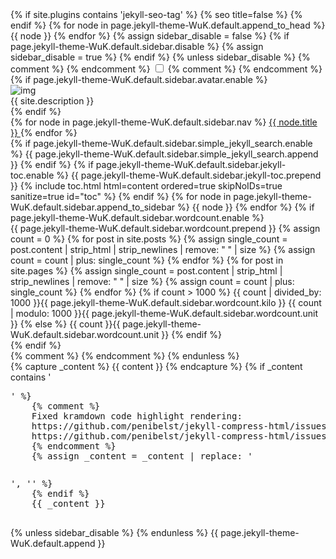 <!DOCTYPE html>
<html lang="{{ page.jekyll-theme-WuK.default.html_lang }}">

<head>
  <title>
    {% if page.title == "Home" %}
    {{ site.title }} &middot; {{ site.tagline }}
    {% else %}
    {{ page.title }} &middot; {{ site.title }}
    {% endif %}
  </title>
  {% if site.plugins contains 'jekyll-seo-tag' %}
  {% seo title=false %}
  {% endif %}
  {% for node in page.jekyll-theme-WuK.default.append_to_head %}
  {{ node }}
  {% endfor %}
</head>

<body
  class="{{ page.jekyll-theme-WuK.default.body.theme-base }}{% if page.jekyll-theme-WuK.default.body.layout-reverse %} layout-reverse{% endif %}{% if page.jekyll-theme-WuK.default.body.sidebar-overlay %} sidebar-overlay{% endif %}">
  {% assign sidebar_disable = false %}
  {% if page.jekyll-theme-WuK.default.sidebar.disable %}
  {% assign sidebar_disable = true %}
  {% endif %}
  {% unless sidebar_disable %}
  {% comment %}
  <!-- Target for toggling the sidebar `.sidebar-checkbox` is for regular
     styles, `#sidebar-checkbox` for behavior. -->
  {% endcomment %}
  <input type="checkbox" class="sidebar-checkbox" id="sidebar-checkbox" {% if page.jekyll-theme-WuK.default.sidebar.open
    %}checked{% endif %} />
  {% comment %}
  <!-- Toggleable sidebar -->
  {% endcomment %}
  <div class="sidebar" id="sidebar">
    {% if page.jekyll-theme-WuK.default.sidebar.avatar.enable %}
    <div class="sidebar-item">
      <div class="effect effect-right_to_left">
        <img class="effect-img" src="{{ page.jekyll-theme-WuK.default.sidebar.avatar.img }}" alt="img" />
        <div class="effect-info">
          {{ site.description }}
        </div>
      </div>
    </div>
    {% endif %}
    <nav class="sidebar-nav">
      {% for node in page.jekyll-theme-WuK.default.sidebar.nav %}
      <a class="sidebar-nav-item{% if page.url == node.href %} active{% endif %}" href="{{ node.href }}">
        {{ node.title }}
      </a>
      {% endfor %}
    </nav>
    <div class="sidebar-item">
      {% if page.jekyll-theme-WuK.default.sidebar.simple_jekyll_search.enable %}
      {{ page.jekyll-theme-WuK.default.sidebar.simple_jekyll_search.append }}
      {% endif %}
      {% if page.jekyll-theme-WuK.default.sidebar.jekyll-toc.enable %}
      {{ page.jekyll-theme-WuK.default.sidebar.jekyll-toc.prepend }}
      {% include toc.html html=content ordered=true skipNoIDs=true sanitize=true id="toc" %}
      {% endif %}
      {% for node in page.jekyll-theme-WuK.default.sidebar.append_to_sidebar %}
      {{ node }}
      {% endfor %}
      {% if page.jekyll-theme-WuK.default.sidebar.wordcount.enable %}
      <div>
        {{ page.jekyll-theme-WuK.default.sidebar.wordcount.prepend }}
        {% assign count = 0 %}
        {% for post in site.posts %}
        {% assign single_count = post.content | strip_html | strip_newlines | remove: " " | size %}
        {% assign count = count | plus: single_count %}
        {% endfor %}
        {% for post in site.pages %}
        {% assign single_count = post.content | strip_html | strip_newlines | remove: " " | size %}
        {% assign count = count | plus: single_count %}
        {% endfor %}
        {% if count > 1000 %}
        {{ count | divided_by: 1000 }}{{ page.jekyll-theme-WuK.default.sidebar.wordcount.kilo }}
        {{ count | modulo: 1000 }}{{ page.jekyll-theme-WuK.default.sidebar.wordcount.unit }}
        {% else %}
        {{ count }}{{ page.jekyll-theme-WuK.default.sidebar.wordcount.unit }}
        {% endif %}
      </div>
      {% endif %}
    </div>
  </div>
  {% comment %}
  <!-- Wrap is the content to shift when toggling the sidebar. We wrap the content to avoid any CSS collisions with our real content. -->
  {% endcomment %}
  {% endunless %}
  <div class="wrap">
    {% capture _content %}
    {{ content }}
    {% endcapture %}
    {% if _content contains '
    <pre class="highlight">' %}
    {% comment %}
    Fixed kramdown code highlight rendering:
    https://github.com/penibelst/jekyll-compress-html/issues/101
    https://github.com/penibelst/jekyll-compress-html/issues/71#issuecomment-188144901
    {% endcomment %}
    {% assign _content = _content | replace: '<pre class="highlight"><code', '<code' %}
    {% assign _content = _content | replace: '</code></pre>', '</code>' %}
    {% endif %}
    {{ _content }}
  </div>
  {% unless sidebar_disable %}
  <label for="sidebar-checkbox" class="sidebar-toggle"></label>
  {% endunless %}
  {{ page.jekyll-theme-WuK.default.append }}
</body>

</html>